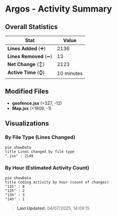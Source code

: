 # Argos - Activity Summary 

## Overall Statistics

| Stat                   | Value                                                             |
| ---------------------- | ----------------------------------------------------------------- |
| **Lines Added** (➕)   | 2136                                          |
| **Lines Removed** (➖) | 13                                        |
| **Net Change** (↕)    | 2123                |
| **Active Time** (⌚)   | 10 minutes |


## Modified Files
- **geofence.jsx** (+327, -12)
- **Map.jsx** (+1809, -1)

## Visualizations

### By File Type (Lines Changed)

```mermaid
pie showData
title Lines changed by file type
".jsx" : 2149
```

### By Hour (Estimated Activity Count)

```mermaid
pie showData
title Coding activity by hour (count of changes)
"11h" : 8
"12h" : 2
"13h" : 3
"14h" : 1
```


> **Last Updated:** 04/07/2025, 14:09:15